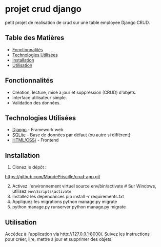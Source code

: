 # projet crud django

petit projet de realisation de crud sur une table employee Django CRUD.

## Table des Matières

- [Fonctionnalités](#fonctionnalités)
- [Technologies Utilisées](#technologies-utilisées)
- [Installation](#installation)
- [Utilisation](#utilisation)

## Fonctionnalités

- Création, lecture, mise à jour et suppression (CRUD) d'objets.
- Interface utilisateur simple.
- Validation des données.

## Technologies Utilisées

- [Django](https://www.djangoproject.com/) - Framework web
- [SQLite](https://www.sqlite.org/index.html) - Base de données par défaut (ou autre si différent)
- [HTML/CSS/](https://developer.mozilla.org/fr/docs/Web) - Frontend

## Installation

1. Clonez le dépôt :

  https://github.com/MandePriscille/crud-app.git
  
2. Activez l'environnement virtuel
  source env/bin/activate  # Sur Windows, utilisez `env\Scripts\activate`
3. Installez les dépendances 
  pip install -r requirements.txt
4. Appliquez les migrations 
  python manage.py migrate
5. python manage.py runserver
  python manage.py migrate

## Utilisation
  Accédez à l'application via http://127.0.0.1:8000/.
  Suivez les instructions pour créer, lire, mettre à jour et supprimer des objets.
